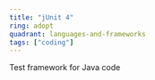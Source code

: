 ```yaml
---
title: "jUnit 4"
ring: adopt
quadrant: languages-and-frameworks
tags: ["coding"]
---
```


Test framework for Java code
